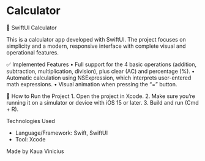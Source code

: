 # Calculator
🧮 SwiftUI Calculator

This is a calculator app developed with SwiftUI. The project focuses on simplicity and a modern, responsive interface with complete visual and operational features.

✅ Implemented Features
	•	Full support for the 4 basic operations (addition, subtraction, multiplication, division), plus clear (AC) and percentage (%).
	•	Automatic calculation using NSExpression, which interprets user-entered math expressions.
	•	Visual animation when pressing the “=” button.

🚀 How to Run the Project
	1.	Open the project in Xcode.
	2.	Make sure you’re running it on a simulator or device with iOS 15 or later.
	3.	Build and run (Cmd + R).

Technologies Used
- Language/Framework: Swift, SwiftUI  
- Tool: Xcode

Made by Kaua Vinicius
